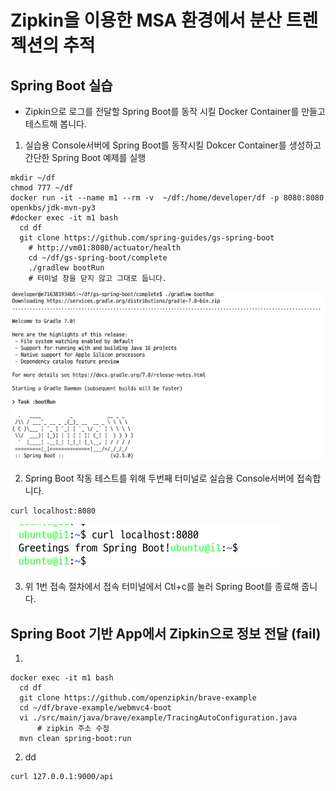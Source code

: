 # Zipkin을 이용한 MSA 환경에서 분산 트렌젝션의 추적
## Spring Boot 실습
* Zipkin으로 로그를 전달할 Spring Boot를 동작 시킬 Docker Container를 만들고 테스트해 봅니다.
1. 실습용 Console서버에 Spring Boot를 동작시킬 Dokcer Container를 생성하고 간단한 Spring Boot 예제를 실행
```
mkdir ~/df
chmod 777 ~/df
docker run -it --name m1 --rm -v  ~/df:/home/developer/df -p 8080:8080 openkbs/jdk-mvn-py3
#docker exec -it m1 bash
  cd df
  git clone https://github.com/spring-guides/gs-spring-boot
    # http://vm01:8080/actuator/health
    cd ~/df/gs-spring-boot/complete
    ./gradlew bootRun
    # 터미널 창을 닫지 않고 그대로 둡니다.
```

![](img/s1.png)

2. Spring Boot 작동 테스트를 위해 두번째 터미널로 실습용 Console서버에 접속합니다.
```
curl localhost:8080
```

![](img/s2.png)

3. 위 1번 접속 절차에서 접속 터미널에서 Ctl+c를 눌러 Spring Boot를 종료해 줍니다.



## Spring Boot 기반 App에서 Zipkin으로 정보 전달 (fail)
1.
```
docker exec -it m1 bash
  cd df
  git clone https://github.com/openzipkin/brave-example
  cd ~/df/brave-example/webmvc4-boot
  vi ./src/main/java/brave/example/TracingAutoConfiguration.java
      # zipkin 주소 수정
  mvn clean spring-boot:run
```

2. dd
```
curl 127.0.0.1:9000/api
```
